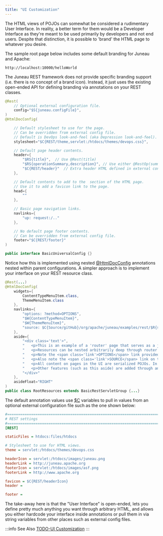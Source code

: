 ```yaml
---
title: "UI Customization"
---
```


The HTML views of POJOs can somewhat be considered a rudimentary User Interface.
In reality, a better term for them would be a Developer Interface as they're meant to be used primarily by developers
and not end users.
Despite that distinction, it is possible to 'brand' the HTML page to whatever you desire.

The sample root page below includes some default branding for Juneau and Apache:

```text
http://localhost:10000/helloWorld
```

The Juneau REST framework does not provide specific branding support (i.e. there is no concept of a brand icon).
Instead, it just uses the existing open-ended API for defining branding via annotations on your REST classes.

```java
@Rest(
    // Optional external configuration file.
    config="$S{juneau.configFile}",
)
@HtmlDocConfig(

    // Default stylesheet to use for the page.
    // Can be overridden from external config file.
    // Default is DevOps look-and-feel (aka Depression look-and-feel).
    stylesheet="$C{REST/theme,servlet:/htdocs/themes/devops.css}",

    // Default page header contents.
    header={
        "$RS{title}",  // Use @Rest(title)
        "$RS{operationSummary,description}", // Use either @RestOp(summary) or @Rest(description)
        "$C{REST/header}"  // Extra header HTML defined in external config file.
    },

    // Default contents to add to the  section of the HTML page.
    // Use it to add a favicon link to the page.
    head={
        ""
    },

    // Basic page navigation links.
    navlinks={
        "up: request:/.."
    },

    // No default page footer contents.
    // Can be overridden from external config file.
    footer="$C{REST/footer}"
)

public interface BasicUniversalConfig {}
```

Notice how this is implemented using nested [@HtmlDocConfig](API_DOCS/org/apache/juneau/html/annotation/HtmlDocConfig.html) annotations nested within parent configurations.
A simpler approach is to implement your interface on your REST resource class.

```java
@Rest(...)
@HtmlDocConfig(
    widgets={
        ContentTypeMenuItem.class,
        ThemeMenuItem.class
    },
    navlinks={
        "options: ?method=OPTIONS",
        "$W{ContentTypeMenuItem}",
        "$W{ThemeMenuItem}",
        "source: $C{Source/gitHub}/org/apache/juneau/examples/rest/$R{servletClassSimple}.java"
    },
    aside={
        "<div class='text'>",
        "	<p>This is an example of a 'router' page that serves as a jumping-off point to child resources.</p>",
        "	<p>Resources can be nested arbitrarily deep through router pages.</p>",
        "	<p>Note the <span class='link'>OPTIONS</span> link provided that lets you see the generated swagger doc for this page.</p>",
        "	<p>Also note the <span class='link'>SOURCE</span> link on these pages to view the source code for the page.</p>",
        "	<p>All content on pages in the UI are serialized POJOs. In this case, it's a serialized array of beans with 2 properties, 'name' and 'description'.</p>",
        "	<p>Other features (such as this aside) are added through annotations.</p>",
        "</div>"
    },
    asideFloat="RIGHT"
)
public class RootResources extends BasicRestServletGroup {...}
```

The default annotation values use [$C](API_DOCS/org/apache/juneau/config/vars/ConfigVar.html) variables to pull in
values from an optional external configuration file such as the one shown below:
```ini
#=======================================================================================================================
# REST settings
#=======================================================================================================================
[REST]

staticFiles = htdocs:files/htdocs

# Stylesheet to use for HTML views.
theme = servlet:/htdocs/themes/devops.css

headerIcon = servlet:/htdocs/images/juneau.png
headerLink = http://juneau.apache.org
footerIcon = servlet:/htdocs/images/asf.png
footerLink = http://www.apache.org

favicon = $C{REST/headerIcon}
header =

footer =
```
The take-away here is that the "User Interface" is open-ended, lets you define pretty much anything you want through
arbitrary HTML, and allows you either hardcode your interface inside annotations or pull them in via string variables
from other places such as external config files.

:::info See Also
[TODO-UI Customization](..)
:::